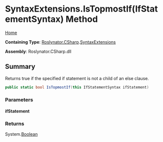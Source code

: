 <a name="_top"></a>

# SyntaxExtensions\.IsTopmostIf\(IfStatementSyntax\) Method

[Home](../../../../README.md#_top)

**Containing Type**: [Roslynator.CSharp](../../README.md#_top)\.[SyntaxExtensions](../README.md#_top)

**Assembly**: Roslynator\.CSharp\.dll

## Summary

Returns true if the specified if statement is not a child of an else clause\.

```csharp
public static bool IsTopmostIf(this IfStatementSyntax ifStatement)
```

### Parameters

#### ifStatement

### Returns

System\.[Boolean](https://docs.microsoft.com/en-us/dotnet/api/system.boolean)

